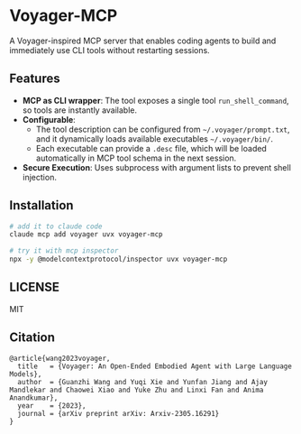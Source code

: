 # Voyager-MCP

A Voyager-inspired MCP server that enables coding agents to build and immediately use CLI tools without restarting sessions.

## Features

- **MCP as CLI wrapper**: The tool exposes a single tool `run_shell_command`, so tools are instantly available.
- **Configurable**:
  - The tool description can be configured from `~/.voyager/prompt.txt`, and it dynamically loads available executables `~/.voyager/bin/`.
  - Each executable can provide a `.desc` file, which will be loaded automatically in MCP tool schema in the next session.
- **Secure Execution**: Uses subprocess with argument lists to prevent shell injection.

## Installation

```bash
# add it to claude code
claude mcp add voyager uvx voyager-mcp

# try it with mcp inspector
npx -y @modelcontextprotocol/inspector uvx voyager-mcp
```

## LICENSE

MIT

## Citation
```
@article{wang2023voyager,
  title   = {Voyager: An Open-Ended Embodied Agent with Large Language Models},
  author  = {Guanzhi Wang and Yuqi Xie and Yunfan Jiang and Ajay Mandlekar and Chaowei Xiao and Yuke Zhu and Linxi Fan and Anima Anandkumar},
  year    = {2023},
  journal = {arXiv preprint arXiv: Arxiv-2305.16291}
}
```
